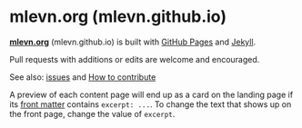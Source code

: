 # mlevn.org (mlevn.github.io)

[**mlevn.org**](https://mlevn.org) (mlevn.github.io) is built with [GitHub Pages](https://guides.github.com/features/pages/) and [Jekyll](https://help.github.com/articles/about-github-pages-and-jekyll/). 

Pull requests with additions or edits are welcome and encouraged.

See also: [issues](../../issues) and [How to contribute](https://mlevn.org/contribute/)

A preview of each content page will end up as a card on the landing page if its [front matter](https://jekyllrb.com/docs/frontmatter/) contains `excerpt: ...`.  To change the text that shows up on the front page, change the value of `excerpt`.
